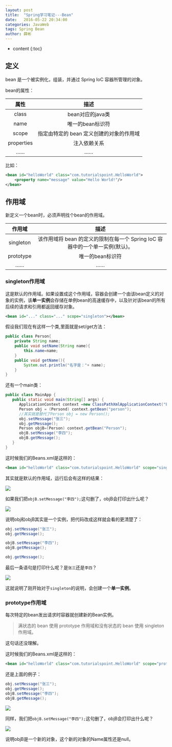 ```yaml
---
layout: post
title:  "Spring学习笔记---Bean"
date:   2016-05-22 20:34:00
categories: JavaWeb
tags: Spring Bean
author: 薛彬
---
```


* content
{:toc}


## 定义

bean 是一个被实例化，组装，并通过 Spring IoC 容器所管理的对象。

bean的属性：

| 属性 | 描述 |
|:---:|:---:|
|class|bean对应的java类|
|name|唯一的bean标识符|
|scope|指定由特定的 bean 定义创建的对象的作用域|
|properties|注入依赖关系|
|……|……|

比如：

```xml
<bean id="helloWorld" class="com.tutorialspoint.HelloWorld">
	<property name="message" value="Hello World!"/>
</bean>
```

## 作用域

新定义一个bean时，必须声明找个bean的作用域。

| 作用域 | 描述 |
|:---:|:---:|
|singleton|该作用域将 bean 的定义的限制在每一个 Spring IoC 容器中的一个单一实例(默认)。|
|prototype|唯一的bean标识符|
|……|……|

### singleton作用域

这是默认的作用域。如果设置成这个作用域，容器会创建一个由该bean定义的对象的实例，该**单一实例**会存储在单例bean的高速缓存中，以及针对该bean的所有后续的请求和引用都返回缓存对象。

```xml
<bean id="..." class="..." scope="singleton"></bean>
```

假设我们现在有这样一个类,里面就是set/get方法：

```java
public class Person{
	private String name;
    public void setName(String name){
		this.name=name;
    }
    public void getName(){
    	System.out.println("名字是："+ name);
    }
}
```

还有一个main类：

```java
public class MainApp {
   public static void main(String[] args) {
      ApplicationContext context =new ClassPathXmlApplicationContext("Beans.xml");
      Person obj = (Persond) context.getBean("person");
      //其实就是替代了Person obj = new Person();
      obj.setMessage("张三");
      obj.getMessage();
      Person objB=(Person) context.getBean("Person");
      objB.setMessage("李四");
      objB.getMessage();
   }
}
```

这时候我们的Beans.xml是这样的：

```xml
<bean id="helloWorld" class="com.tutorialspoint.HelloWorld" scope="singleton"></bean>
```

其实就是默认的作用域，运行后会有这样的结果：

![](http://i.imgur.com/9jtGv9S.png)

如果我们把`objB.setMessage("李四");`这句删了，objB会打印出什么呢？

![](http://i.imgur.com/ZIIRlLI.png)

说明obj和objB其实是一个实例，把代码改成这样就会看的更清楚了：

```java
obj.setMessage("张三");
obj.getMessage();

objB.setMessage("李四");
objB.getMessage();

obj.getMessage();
```

最后一条语句是打印什么呢？是`张三`还是`李四`？

![](http://i.imgur.com/JjlWyTM.png)

这就说明了刚开始对于`singleton`的说明，会创建一个**单一实例**。

### prototype作用域

每次特定的bean发出请求时容器就创建新的Bean实例。

>满状态的 bean 使用 prototype 作用域和没有状态的 bean 使用 singleton 作用域。

这句话还没理解。

这时候我们的Beans.xml是这样的：

```xml
<bean id="helloWorld" class="com.tutorialspoint.HelloWorld" scope="prototype"></bean>
```

还是上面的例子：

```java
obj.setMessage("张三");
obj.getMessage();
objB.setMessage("李四");
objB.getMessage();
```

![](http://i.imgur.com/9jtGv9S.png)

同样，我们把`objB.setMessage("李四");`这句删了，objB会打印出什么呢？

![](http://i.imgur.com/DbiXeyh.png)

说明objB是一个新的对象，这个新的对象的Name属性还是null。









